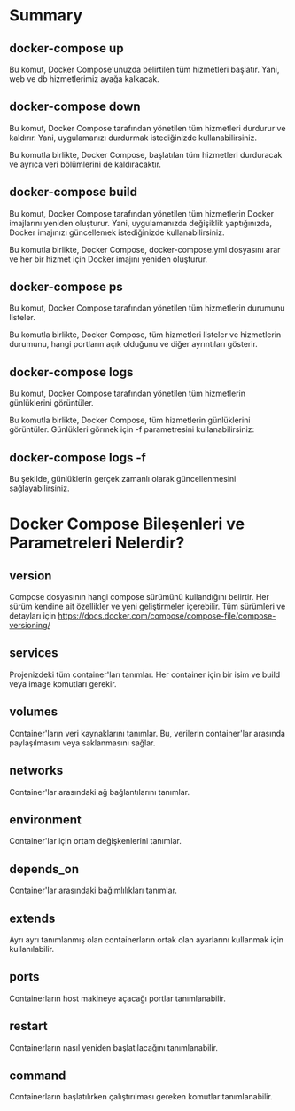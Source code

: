 # Summary

## docker-compose up

Bu komut, Docker Compose'unuzda belirtilen tüm hizmetleri başlatır.
Yani, web ve db hizmetlerimiz ayağa kalkacak.

## docker-compose down

Bu komut, Docker Compose tarafından yönetilen tüm hizmetleri durdurur ve kaldırır. Yani, uygulamanızı durdurmak istediğinizde kullanabilirsiniz.

Bu komutla birlikte, Docker Compose, başlatılan tüm hizmetleri durduracak ve ayrıca veri bölümlerini de kaldıracaktır.

## docker-compose build

Bu komut, Docker Compose tarafından yönetilen tüm hizmetlerin Docker imajlarını yeniden oluşturur. Yani, uygulamanızda değişiklik yaptığınızda, Docker imajınızı güncellemek istediğinizde kullanabilirsiniz.

Bu komutla birlikte, Docker Compose, docker-compose.yml dosyasını arar ve her bir hizmet için Docker imajını yeniden oluşturur.

## docker-compose ps

Bu komut, Docker Compose tarafından yönetilen tüm hizmetlerin durumunu listeler.

Bu komutla birlikte, Docker Compose, tüm hizmetleri listeler ve hizmetlerin durumunu, hangi portların açık olduğunu ve diğer ayrıntıları gösterir.

## docker-compose logs

Bu komut, Docker Compose tarafından yönetilen tüm hizmetlerin günlüklerini görüntüler.

Bu komutla birlikte, Docker Compose, tüm hizmetlerin günlüklerini görüntüler. Günlükleri görmek için -f parametresini kullanabilirsiniz:

## docker-compose logs -f

Bu şekilde, günlüklerin gerçek zamanlı olarak güncellenmesini sağlayabilirsiniz.

# Docker Compose Bileşenleri ve Parametreleri Nelerdir?

## version

Compose dosyasının hangi compose sürümünü kullandığını belirtir. Her sürüm kendine ait özellikler ve yeni geliştirmeler içerebilir. Tüm sürümleri ve detayları için https://docs.docker.com/compose/compose-file/compose-versioning/

## services

Projenizdeki tüm container'ları tanımlar. Her container için bir isim ve build veya image komutları gerekir.

## volumes

Container'ların veri kaynaklarını tanımlar. Bu, verilerin container'lar arasında paylaşılmasını veya saklanmasını sağlar.

## networks

Container'lar arasındaki ağ bağlantılarını tanımlar.

## environment

Container'lar için ortam değişkenlerini tanımlar.

## depends_on

Container'lar arasındaki bağımlılıkları tanımlar.

## extends

Ayrı ayrı tanımlanmış olan containerların ortak olan ayarlarını kullanmak için kullanılabilir.

## ports

Containerların host makineye açacağı portlar tanımlanabilir.

## restart

Containerların nasıl yeniden başlatılacağını tanımlanabilir.

## command

Containerların başlatılırken çalıştırılması gereken komutlar tanımlanabilir.